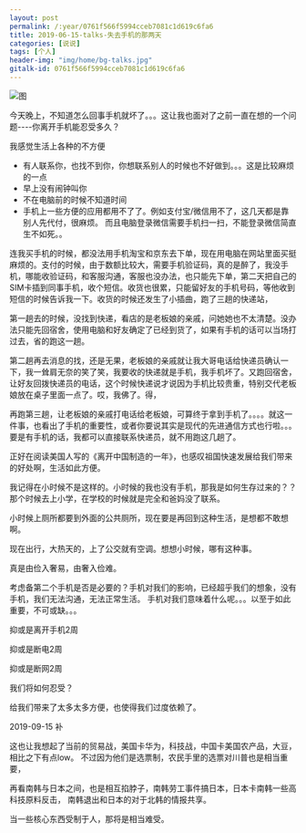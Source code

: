 ```yaml
---
layout: post
permalink: /:year/0761f566f5994cceb7081c1d619c6fa6
title: 2019-06-15-talks-失去手机的那两天
categories: [说说]
tags: [个人]
header-img: "img/home/bg-talks.jpg"
gitalk-id: 0761f566f5994cceb7081c1d619c6fa6
---
```


![图](<http://image.linxingyang.net/image/note/2019/2019-06-15-talks/01.jpg>)



今天晚上，不知道怎么回事手机就坏了。。。这让我也面对了之前一直在想的一个问题----你离开手机能忍受多久？


我感觉生活上各种的不方便

* 有人联系你，也找不到你，你想联系别人的时候也不好做到。。。这是比较麻烦的一点
* 早上没有闹钟叫你
* 不在电脑前的时候不知道时间
* 手机上一些方便的应用都用不了了。例如支付宝/微信用不了，这几天都是靠别人先代付，很麻烦。 而且电脑登录微信需要手机扫一扫，不能登录微信简直生不如死。。


连我买手机的时候，都没法用手机淘宝和京东去下单，现在用电脑在网站里面买挺麻烦的。支付的时候，由于数额比较大，需要手机验证码，真的是醉了，我没手机，哪能收验证码，和客服沟通，客服也没办法，也只能先下单，第二天把自己的SIM卡插到同事手机，收个短信。收货也很累，只能留好友的手机号码，等他收到短信的时候告诉我一下。收货的时候还发生了小插曲，跑了三趟的快递站，

第一趟去的时候，没找到快递，看店的是老板娘的亲戚，问她她也不太清楚。没办法只能先回宿舍，使用电脑和好友确定了已经到货了，如果有手机的话可以当场打过去，省的跑这一趟。

第二趟再去消息的找，还是无果，老板娘的亲戚就让我大哥电话给快递员确认一下，我一耸肩无奈的笑了笑，我要收的快递就是手机，我手机坏了。又跑回宿舍，让好友回拨快递员的电话，这个时候快递说才说因为手机比较贵重，特别交代老板娘放在桌子里面一点了。哎，我佛了。得，

再跑第三趟，让老板娘的亲戚打电话给老板娘，可算终于拿到手机了。。。。就这一件事，也看出了手机的重要性，或者你要说其实是现代的先进通信方式也行啦。。。要是有手机的话，我都可以直接联系快递员，就不用跑这几趟了。



正好在阅读美国人写的《离开中国制造的一年》，也感叹祖国快速发展给我们带来的好处啊，生活如此方便。

我记得在小时候不是这样的。小时候的我也没有手机，那我是如何生存过来的？？那个时候去上小学，在学校的时候就是完全和爸妈没了联系。

小时候上厕所都要到外面的公共厕所，现在要是再回到这种生活，是想都不敢想啊。

现在出行，大热天的，上了公交就有空调。想想小时候，哪有这种事。

真是由俭入奢易，由奢入俭难。



考虑备第二个手机是否是必要的？手机对我们的影响，已经超乎我们的想象，没有手机，我们无法沟通，无法正常生活。 手机对我们意味着什么呢。。。以至于如此重要，不可或缺。。。

抑或是离开手机2周

抑或是断电2周

抑或是断网2周

我们将如何忍受？


给我们带来了太多太多方便，也使得我们过度依赖了。

2019-09-15 补

这也让我想起了当前的贸易战，美国卡华为，科技战，中国卡美国农产品，大豆，相比之下有点low。
不过因为他们是选票制，农民手里的选票对川普也是相当重要，

再看南韩与日本之间，也是相互掐脖子，南韩劳工事件搞日本，日本卡南韩一些高科技原料反击，
南韩退出和日本的对于北韩的情报共享。

当一些核心东西受制于人，那将是相当难受。
